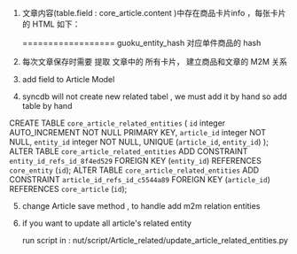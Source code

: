 1. 文章内容(table.field : core_article.content )中存在商品卡片info ，每张卡片的 HTML 如下：

    <div guoku_ele="True" class="guoku-card container-fluid hover-light" data_entity_hash="b4bad50b"> 
    ==================
    guoku_entity_hash 对应单件商品的  hash

2. 每次文章保存时需要 提取 文章中的 所有卡片， 建立商品和文章的 M2M 关系


3. add field to Article Model 

4.  syncdb will not create new related tabel , we must add it by hand
    so add table by hand 
    
    
CREATE TABLE `core_article_related_entities` (
    `id` integer AUTO_INCREMENT NOT NULL PRIMARY KEY,
    `article_id` integer NOT NULL,
    `entity_id` integer NOT NULL,
    UNIQUE (`article_id`, `entity_id`)
);
ALTER TABLE `core_article_related_entities` ADD CONSTRAINT `entity_id_refs_id_8f4ed529` FOREIGN KEY (`entity_id`) REFERENCES `core_entity` (`id`);
ALTER TABLE `core_article_related_entities` ADD CONSTRAINT `article_id_refs_id_c5544a89` FOREIGN KEY (`article_id`) REFERENCES `core_article` (`id`);


5. change Article save method , to handle add m2m relation entities



6. if you want to update all article's related entity 

   run script in  :    nut/script/Article_related/update_article_related_entities.py
   
   

